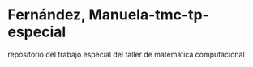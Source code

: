 # Fernández, Manuela-tmc-tp-especial
repositorio del trabajo especial del taller de matemática computacional
